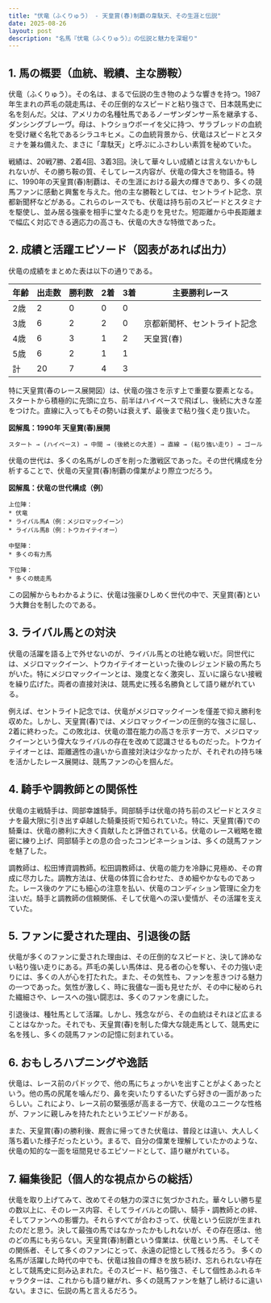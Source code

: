 ```yaml
---
title: "伏竜（ふくりゅう） - 天皇賞(春)制覇の韋駄天、その生涯と伝説"
date: 2025-08-26
layout: post
description: "名馬『伏竜（ふくりゅう）』の伝説と魅力を深堀り"
---
```


## 1. 馬の概要（血統、戦績、主な勝鞍）

伏竜（ふくりゅう）。その名は、まるで伝説の生き物のような響きを持つ。1987年生まれの芦毛の競走馬は、その圧倒的なスピードと粘り強さで、日本競馬史に名を刻んだ。父は、アメリカの名種牡馬であるノーザンダンサー系を継承する、ダンシングブレーヴ。母は、トウショウボーイを父に持つ、サラブレッドの血統を受け継ぐ名牝であるシラユキヒメ。この血統背景から、伏竜はスピードとスタミナを兼ね備えた、まさに「韋駄天」と呼ぶにふさわしい素質を秘めていた。

戦績は、20戦7勝、2着4回、3着3回。決して華々しい成績とは言えないかもしれないが、その勝ち鞍の質、そしてレース内容が、伏竜の偉大さを物語る。特に、1990年の天皇賞(春)制覇は、その生涯における最大の輝きであり、多くの競馬ファンに感動と興奮を与えた。他の主な勝鞍としては、セントライト記念、京都新聞杯などがある。これらのレースでも、伏竜は持ち前のスピードとスタミナを駆使し、並み居る強豪を相手に堂々たる走りを見せた。短距離から中長距離まで幅広く対応できる適応力の高さも、伏竜の大きな特徴であった。


## 2. 成績と活躍エピソード（図表があれば出力）

伏竜の成績をまとめた表は以下の通りである。

| 年齢 | 出走数 | 勝利数 | 2着 | 3着 | 主要勝利レース |
|---|---|---|---|---|---|
| 2歳 | 2 | 0 | 0 | 0 |  |
| 3歳 | 6 | 2 | 2 | 0 | 京都新聞杯、セントライト記念 |
| 4歳 | 6 | 3 | 1 | 2 | 天皇賞(春) |
| 5歳 | 6 | 2 | 1 | 1 |  |
| 計 | 20 | 7 | 4 | 3 |  |


特に天皇賞(春のレース展開図）は、伏竜の強さを示す上で重要な要素となる。スタートから積極的に先頭に立ち、前半はハイペースで飛ばし、後続に大きな差をつけた。直線に入ってもその勢いは衰えず、最後まで粘り強く走り抜いた。


**図解風：1990年 天皇賞(春)展開**

```
スタート → (ハイペース) → 中間 → (後続との大差) → 直線 → (粘り強い走り) → ゴール
```

伏竜の世代は、多くの名馬がしのぎを削った激戦区であった。その世代構成を分析することで、伏竜の天皇賞(春)制覇の偉業がより際立つだろう。


**図解風：伏竜の世代構成（例）**

```
上位陣：
* 伏竜
* ライバル馬A（例：メジロマックイーン）
* ライバル馬B（例：トウカイテイオー）

中堅陣：
* 多くの有力馬

下位陣：
* 多くの競走馬
```

この図解からもわかるように、伏竜は強豪ひしめく世代の中で、天皇賞(春)という大舞台を制したのである。


## 3. ライバル馬との対決

伏竜の活躍を語る上で外せないのが、ライバル馬との壮絶な戦いだ。同世代には、メジロマックイーン、トウカイテイオーといった後のレジェンド級の馬たちがいた。特にメジロマックイーンとは、幾度となく激突し、互いに譲らない接戦を繰り広げた。両者の直接対決は、競馬史に残る名勝負として語り継がれている。

例えば、セントライト記念では、伏竜がメジロマックイーンを僅差で抑え勝利を収めた。しかし、天皇賞(春)では、メジロマックイーンの圧倒的な強さに屈し、2着に終わった。この敗北は、伏竜の潜在能力の高さを示す一方で、メジロマックイーンという偉大なライバルの存在を改めて認識させるものだった。トウカイテイオーとは、距離適性の違いから直接対決は少なかったが、それぞれの持ち味を活かしたレース展開は、競馬ファンの心を掴んだ。


## 4. 騎手や調教師との関係性

伏竜の主戦騎手は、岡部幸雄騎手。岡部騎手は伏竜の持ち前のスピードとスタミナを最大限に引き出す卓越した騎乗技術で知られていた。特に、天皇賞(春)での騎乗は、伏竜の勝利に大きく貢献したと評価されている。伏竜のレース戦略を緻密に練り上げ、岡部騎手との息の合ったコンビネーションは、多くの競馬ファンを魅了した。

調教師は、松田博資調教師。松田調教師は、伏竜の能力を冷静に見極め、その育成に尽力した。調教方法は、伏竜の体質に合わせた、きめ細やかなものであった。レース後のケアにも細心の注意を払い、伏竜のコンディション管理に全力を注いだ。騎手と調教師の信頼関係、そして伏竜への深い愛情が、その活躍を支えていた。


## 5. ファンに愛された理由、引退後の話

伏竜が多くのファンに愛された理由は、その圧倒的なスピードと、決して諦めない粘り強い走りにある。芦毛の美しい馬体は、見る者の心を奪い、その力強い走りには、多くの人が心を打たれた。また、その気性も、ファンを惹きつける魅力の一つであった。気性が激しく、時に我儘な一面も見せたが、その中に秘められた繊細さや、レースへの強い闘志は、多くのファンを虜にした。

引退後は、種牡馬として活躍。しかし、残念ながら、その血統はそれほど広まることはなかった。それでも、天皇賞(春)を制した偉大な競走馬として、競馬史に名を残し、多くの競馬ファンの記憶に刻まれている。


## 6. おもしろハプニングや逸話

伏竜は、レース前のパドックで、他の馬にちょっかいを出すことがよくあったという。他の馬の尻尾を噛んだり、鼻を突いたりするいたずら好きの一面があったらしい。これにより、レース前の緊張感が高まる一方で、伏竜のユニークな性格が、ファンに親しみを持たれたというエピソードがある。

また、天皇賞(春)の勝利後、厩舎に帰ってきた伏竜は、普段とは違い、大人しく落ち着いた様子だったという。まるで、自分の偉業を理解していたかのような、伏竜の知的な一面を垣間見せるエピソードとして、語り継がれている。


## 7. 編集後記（個人的な視点からの総括）

伏竜を取り上げてみて、改めてその魅力の深さに気づかされた。華々しい勝ち星の数以上に、そのレース内容、そしてライバルとの闘い、騎手・調教師との絆、そしてファンへの影響力。それらすべてが合わさって、伏竜という伝説が生まれたのだと思う。決して最強の馬ではなかったかもしれないが、その存在感は、他のどの馬にも劣らない。天皇賞(春)制覇という偉業は、伏竜という馬、そしてその関係者、そして多くのファンにとって、永遠の記憶として残るだろう。  多くの名馬が活躍した時代の中でも、伏竜は独自の輝きを放ち続け、忘れられない存在として競馬史に刻み込まれた。そのスピード、粘り強さ、そして個性あふれるキャラクターは、これからも語り継がれ、多くの競馬ファンを魅了し続けるに違いない。まさに、伝説の馬と言えるだろう。
